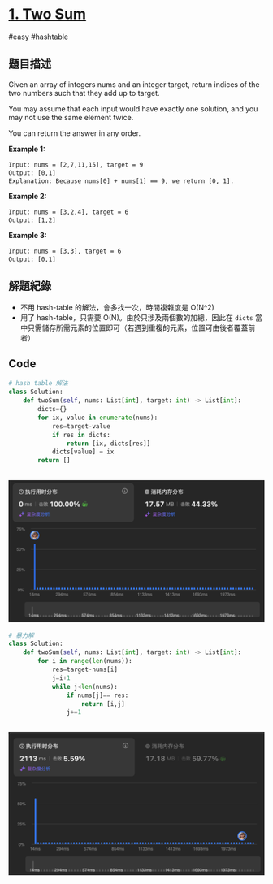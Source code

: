 # [1. Two Sum](https://leetcode.cn/problems/two-sum)

#easy #hashtable

## 題目描述

Given an array of integers nums and an integer target, return indices of the two numbers such that they add up to target.

You may assume that each input would have exactly one solution, and you may not use the same element twice.

You can return the answer in any order.

**Example 1:**

```text
Input: nums = [2,7,11,15], target = 9
Output: [0,1]
Explanation: Because nums[0] + nums[1] == 9, we return [0, 1].
```

**Example 2:**

```
Input: nums = [3,2,4], target = 6
Output: [1,2]
```

**Example 3:**

```
Input: nums = [3,3], target = 6
Output: [0,1]
```

## 解題紀錄
* 不用 hash-table 的解法，會多找一次，時間複雜度是 O(N^2)
* 用了 hash-table，只需要 O(N)。由於只涉及兩個數的加總，因此在 `dicts` 當中只需儲存所需元素的位置即可（若遇到重複的元素，位置可由後者覆蓋前者）


## Code
```python
# hash table 解法
class Solution:
    def twoSum(self, nums: List[int], target: int) -> List[int]:
        dicts={}
        for ix, value in enumerate(nums):
            res=target-value
            if res in dicts:
                return [ix, dicts[res]]
            dicts[value] = ix
        return []
        
```
![img_ac2](https://github.com/youngmihuang/leetcode-python/blob/main/img/1.two_sum_2.png)


```python
# 暴力解
class Solution:
    def twoSum(self, nums: List[int], target: int) -> List[int]:
        for i in range(len(nums)):
            res=target-nums[i]
            j=i+1
            while j<len(nums):
                if nums[j]== res:
                    return [i,j]
                j+=1
        
```

![img_ac](https://github.com/youngmihuang/leetcode-python/blob/main/img/1.two_sum_1.png)

